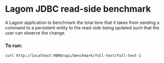 # Lagom JDBC read-side benchmark

A Lagom application to benchmark the total time that it takes from sending a command to a persistent entity to the read-side being updated such that the user can observe the change.

### To run:

```
curl http://localhost:9000/api/benchmark/full-test/full-test-1
```